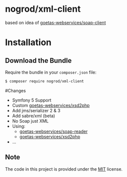 # nogrod/xml-client

based on idea of [goetas-webservices/soap-client](https://github.com/goetas-webservices/soap-client) 

# Installation

## Download the Bundle

Require the bundle in your `composer.json` file:

``` bash
$ composer require nogrod/xml-client
```

#Changes

* Symfony 5 Support
* Custom [goetas-webservices/xsd2php](https://github.com/Nogrod/xsd2php)
* Add jms/serializer 2 & 3
* Add sabre/xml (beta)
* No Soap just XML
* Using:
    * [goetas-webservices/soap-reader](https://github.com/goetas-webservices/soap-reader)
    * [goetas-webservices/xsd2php](https://github.com/goetas-webservices/xsd2php)
* ...

## Note 

The code in this project is provided under the 
[MIT](https://opensource.org/licenses/MIT) license.
